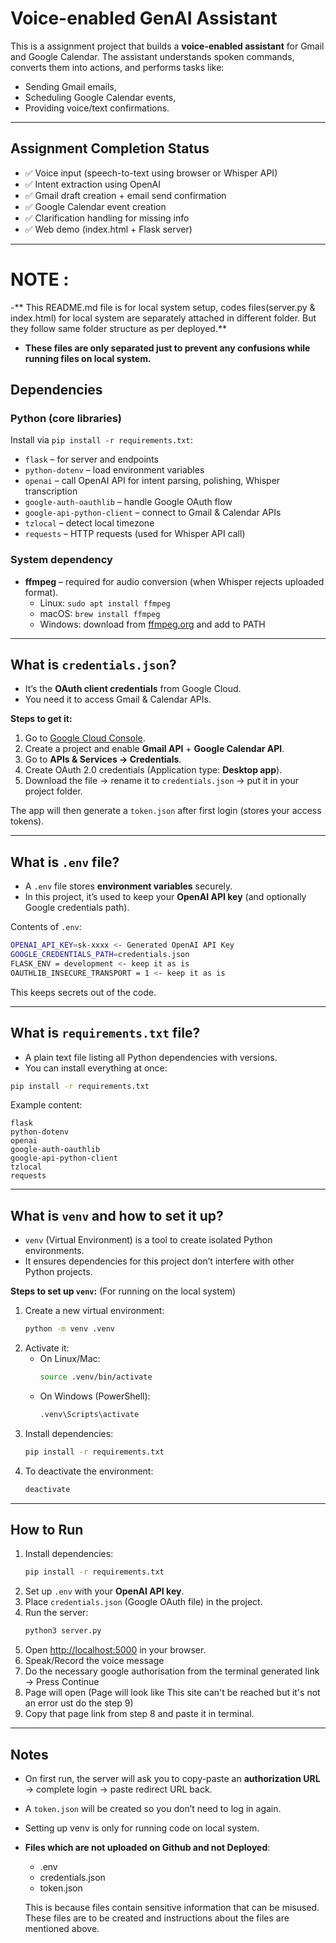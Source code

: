 # Voice-enabled GenAI Assistant

This is a assignment project that builds a **voice-enabled assistant** for Gmail and Google Calendar. The assistant understands spoken commands, converts them into actions, and performs tasks like:  

- Sending Gmail emails,  
- Scheduling Google Calendar events,  
- Providing voice/text confirmations.  

---

## Assignment Completion Status   
- ✅ Voice input (speech-to-text using browser or Whisper API)  
- ✅ Intent extraction using OpenAI  
- ✅ Gmail draft creation + email send confirmation  
- ✅ Google Calendar event creation  
- ✅ Clarification handling for missing info  
- ✅ Web demo (index.html + Flask server)  

---

# NOTE : 
-** This README.md file is for local system setup, codes files(server.py & index.html) for local system are separately attached in different folder. But they follow same folder structure as per deployed.**
- **These files are only separated just to prevent any confusions while running files on local system.**

## Dependencies  

### Python (core libraries)  
Install via `pip install -r requirements.txt`:  
- `flask` – for server and endpoints  
- `python-dotenv` – load environment variables  
- `openai` – call OpenAI API for intent parsing, polishing, Whisper transcription  
- `google-auth-oauthlib` – handle Google OAuth flow  
- `google-api-python-client` – connect to Gmail & Calendar APIs  
- `tzlocal` – detect local timezone  
- `requests` – HTTP requests (used for Whisper API call)  

### System dependency  
- **ffmpeg** – required for audio conversion (when Whisper rejects uploaded format).  
  - Linux: `sudo apt install ffmpeg`  
  - macOS: `brew install ffmpeg`  
  - Windows: download from [ffmpeg.org](https://ffmpeg.org) and add to PATH  

---

## What is `credentials.json`?  
- It’s the **OAuth client credentials** from Google Cloud.  
- You need it to access Gmail & Calendar APIs.  

**Steps to get it:**  
1. Go to [Google Cloud Console](https://console.cloud.google.com/).  
2. Create a project and enable **Gmail API** + **Google Calendar API**.  
3. Go to **APIs & Services → Credentials**.  
4. Create OAuth 2.0 credentials (Application type: **Desktop app**).  
5. Download the file → rename it to `credentials.json` → put it in your project folder.  

The app will then generate a `token.json` after first login (stores your access tokens).  

---

## What is `.env` file?  
- A `.env` file stores **environment variables** securely.  
- In this project, it’s used to keep your **OpenAI API key** (and optionally Google credentials path).  

Contents of `.env`:  
```bash
OPENAI_API_KEY=sk-xxxx <- Generated OpenAI API Key
GOOGLE_CREDENTIALS_PATH=credentials.json
FLASK_ENV = development <- keep it as is
OAUTHLIB_INSECURE_TRANSPORT = 1 <- keep it as is
```  

This keeps secrets out of the code.  

---

## What is `requirements.txt` file?  
- A plain text file listing all Python dependencies with versions.  
- You can install everything at once:  

```bash
pip install -r requirements.txt
```  

Example content:  
```
flask
python-dotenv
openai
google-auth-oauthlib
google-api-python-client
tzlocal
requests
```  

---

## What is `venv` and how to set it up?  
- `venv` (Virtual Environment) is a tool to create isolated Python environments.  
- It ensures dependencies for this project don’t interfere with other Python projects.  

**Steps to set up `venv`:**  (For running on the local system)
1. Create a new virtual environment:  
   ```bash
   python -m venv .venv
   ```  
2. Activate it:  
   - On Linux/Mac:  
     ```bash
     source .venv/bin/activate
     ```  
   - On Windows (PowerShell):  
     ```bash
     .venv\Scripts\activate
     ```  
3. Install dependencies:  
   ```bash
   pip install -r requirements.txt
   ```  
4. To deactivate the environment:  
   ```bash
   deactivate
   ```  

---

## How to Run  
1. Install dependencies:  
   ```bash
   pip install -r requirements.txt
   ```  
2. Set up `.env` with your **OpenAI API key**.  
3. Place `credentials.json` (Google OAuth file) in the project.  
4. Run the server:  
   ```bash
   python3 server.py
   ```  
5. Open [http://localhost:5000](http://localhost:5000) in your browser.  
6. Speak/Record the voice message
7. Do the necessary google authorisation from the terminal generated link → Press Continue
8. Page will open (Page will look like This site can't be reached but it's not an error ust do the step 9)
9. Copy that page link from step 8 and paste it in terminal.

---

## Notes  
- On first run, the server will ask you to copy-paste an **authorization URL** → complete login → paste redirect URL back.  
- A `token.json` will be created so you don’t need to log in again.
- Setting up venv is only for running code on local system.
- **Files which are not uploaded on Github and not Deployed**:
   - .env
   - credentials.json
   - token.json
   
   This is because files contain sensitive information that can be misused.
   These files are to be created and instructions about the files are mentioned above.
